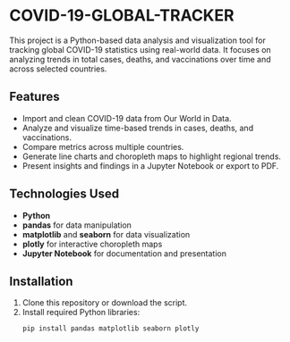 # COVID-19-GLOBAL-TRACKER


This project is a Python-based data analysis and visualization tool for tracking global COVID-19 statistics using real-world data. It focuses on analyzing trends in total cases, deaths, and vaccinations over time and across selected countries.

## Features
- Import and clean COVID-19 data from Our World in Data.
- Analyze and visualize time-based trends in cases, deaths, and vaccinations.
- Compare metrics across multiple countries.
- Generate line charts and choropleth maps to highlight regional trends.
- Present insights and findings in a Jupyter Notebook or export to PDF.

## Technologies Used
- **Python**
- **pandas** for data manipulation
- **matplotlib** and **seaborn** for data visualization
- **plotly** for interactive choropleth maps
- **Jupyter Notebook** for documentation and presentation

## Installation
1. Clone this repository or download the script.
2. Install required Python libraries:
   ```bash
   pip install pandas matplotlib seaborn plotly
